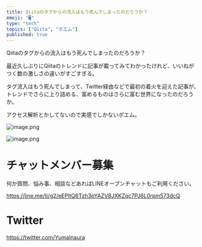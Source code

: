 ```yaml
---
title: Qiitaのタグからの流入はもう死んでしまったのだろうか？
emoji: "🖥"
type: "tech"
topics: ["Qiita", "ポエム"]
published: true
---
```


Qiitaのタグからの流入はもう死んでしまったのだろうか？

最近久しぶりにQiitaのトレンドに記事が載ってみてわかったけれど、いいねがつく数の激しさの違いがすごすぎる。

タグ流入はもう死んでしまって、Twitter経由などで最初の着火を迎えた記事が、トレンドでさらに上り詰める、富めるものはさらに富む世界になったのだろうか。

アクセス解析とかしてないので実感でしかないポエム。

![image.png](https://qiita-image-store.s3.amazonaws.com/0/89618/9767df52-8a69-79cc-875f-4805026cf5e4.png)

![image.png](https://qiita-image-store.s3.amazonaws.com/0/89618/6b0b5794-b813-9c34-da48-7dfd9b779b7a.png)








<!-- Update From Qiita API -->

# チャットメンバー募集


何か質問、悩み事、相談などあればLINEオープンチャットもご利用ください。

https://line.me/ti/g2/eEPltQ6Tzh3pYAZV8JXKZqc7PJ6L0rpm573dcQ





# Twitter


https://twitter.com/YumaInaura


<!-- Update From Qiita API -->


